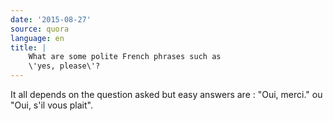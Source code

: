 ```yaml
---
date: '2015-08-27'
source: quora
language: en
title: |
    What are some polite French phrases such as
    \'yes, please\'?
---
```


It all depends on the question asked but easy answers are : \"Oui,
merci.\" ou \"Oui, s\'il vous plait\".
